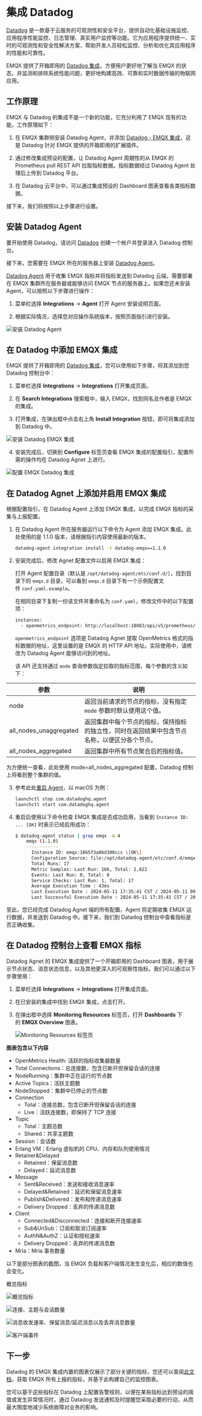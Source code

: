 # 集成 Datadog

[Datadog](https://www.datadoghq.com/) 是一款基于云服务的可观测性和安全平台，提供自动化基础设施监控、应用程序性能监控、日志管理、真实用户监控等功能。它为应用程序提供统一、实时的可观测性和安全性解决方案，帮助开发人员轻松监控、分析和优化其应用程序的性能和可靠性。

EMQX 提供了开箱即用的 [Datadog 集成](https://docs.datadoghq.com/integrations/emqx/)，方便用户更好地了解当 EMQX 的状态，并监测和排除系统性能问题，更好地构建高效、可靠和实时数据传输的物联网应用。

## 工作原理

EMQX 与 Datadog 的集成不是一个新的功能，它充分利用了 EMQX 现有的功能，工作原理如下：

1. 在 EMQX 集群侧安装 Datadog Agent，并添加 [Datadog - EMQX 集成](https://docs.datadoghq.com/integrations/emqx/)，这是 Datadog 针对 EMQX 提供的开箱即用的扩展插件。

2. 通过修改集成预设的配置，让 Datadog Agent 周期性的从 EMQX 的 Prometheus pull REST API 拉取指标数据。指标数据经过 Datadog Agent 处理后上传到 Datadog 平台。

3. 在 Datadog 云平台中，可以通过集成预设的 Dashboard 图表查看各类指标数据。

接下来，我们将按照以上步骤进行设置。

## 安装 Datadog Agent

要开始使用 Datadog，请访问 [Datadog](https://www.datadoghq.com/) 创建一个帐户并登录进入 Datadog 控制台。

接下来，您需要在 EMQX 所在的服务器上安装 [Datadog Agent](https://docs.datadoghq.com/getting_started/agent/)。

[Datadog Agent](https://docs.datadoghq.com/getting_started/agent/) 用于收集 EMQX 指标并将指标发送到 Datadog 云端，需要部署在 EMQX 集群所在服务器或能够访问 EMQX 节点的服务器上。如果您还未安装 Agent，可以按照以下步骤进行操作：

1. 菜单栏选择 **Integrations** → **Agent** 打开 Agent 安装说明页面。

2. 根据实际情况，选择您对应操作系统版本，按照页面指引进行安装。

![安装 Datadog Agent](./assets/datadog-agent-install.png)

## 在 Datadog 中添加 EMQX 集成

EMQX 提供了开箱即用的 [Datadog 集成](https://docs.datadoghq.com/integrations/emqx/)，您可以使用如下步骤，将其添加到您 Datadog 控制台中：

1. 菜单栏选择 **Integrations** → **Integrations** 打开集成页面。

2. 在 **Search Integrations** 搜索框中，输入 EMQX，找到同名且作者是 EMQX 的集成。

3. 打开集成，在弹出框中点击右上角 **Install Integration** 按钮，即可将集成添加到 Datadog 中。

![安装 Datadog EMQX 集成](./assets/datadog-search-emqx-intergration.png)

4. 安装完成后，切换到 **Configure** 标签页查看 EMQX 集成的配置指引，配置所需的操作均在 Datadog Agnet 上进行。

![配置 EMQX Datadog 集成](./assets/datadog-integration-configuration.png)

## 在 Datadog Agnet 上添加并启用 EMQX 集成

根据配置指引，在 Datadog Agent 上添加 EMQX 集成，以完成 EMQX 指标的采集与上报配置。

1. 在 Datadog Agent 所在服务器运行以下命令为 Agent 添加 EMQX 集成。此处使用的是 1.1.0 版本，请根据指引内容使用最新的版本。

    ```bash
    datadog-agent integration install -t datadog-emqx==1.1.0
    ```

2. 安装完成后，修改 Agnet 配置文件以启用 EMQX 集成：

    打开 Agent 配置目录（默认是 `/opt/datadog-agent/etc/conf.d/`），找到目录下的 `emqx.d` 目录，可以看到 `emqx.d` 目录下有一个示例配置文件 `conf.yaml.example`。

    在相同目录下复制一份该文件并重命名为 `conf.yaml`，修改文件中的以下配置项：

    ```bash
    instances:
      - openmetrics_endpoint: http://localhost:18083/api/v5/prometheus/stats?mode=all_nodes_aggregated

    ```

    `openmetrics_endpoint` 选项是 Datadog Agnet 提取 OpenMetrics 格式的指标数据的地址，这里设置的是 EMQX 的 HTTP API 地址。实际使用中，请修改为 Datadog Agent 能够访问到的地址。

    该 API 还支持通过 `mode` 查询参数指定拉取的指标范围，每个参数的含义如下：

| **参数** | **说明** |
| --- |  --- |
| node | 返回当前请求的节点的指标，没有指定 `mode` 参数时默认使用这个值。 |
| all_nodes_unaggregated | 返回集群中每个节点的指标，保持指标的独立性，同时在返回结果中包含节点名称，以便区分各个节点。 |
| all_nodes_aggregated | 返回集群中所有节点聚合后的指标值。 |

  为方便统一查看，此处使用 mode=all_nodes_aggregated 配置，Datadog 控制上将看到整个集群的值。

3. 参考此处[重启 Agent](https://docs.datadoghq.com/agent/guide/agent-commands/#start-stop-and-restart-the-agent)，以 macOS 为例：

    ```bash
    launchctl stop com.datadoghq.agent
    launchctl start com.datadoghq.agent
    ```

2. 重启后使用以下命令检查 EMQX 集成是否成功启用，当看到 `Instance ID: ... [OK]` 时表示已经启用成功：

    ```bash
    $ datadog-agent status | grep emqx -A 4
        emqx (1.1.0)
        ------------
          Instance ID: emqx:1865f3a06d300ccc \[OK\]
          Configuration Source: file:/opt/datadog-agent/etc/conf.d/emqx.d/conf.yaml
          Total Runs: 17
          Metric Samples: Last Run: 166, Total: 2,822
          Events: Last Run: 0, Total: 0
          Service Checks: Last Run: 1, Total: 17
          Average Execution Time : 43ms
          Last Execution Date : 2024-05-11 17:35:41 CST / 2024-05-11 09:35:41 UTC (1715420141000)
          Last Successful Execution Date : 2024-05-11 17:35:41 CST / 2024-05-11 09:35:41 UTC (1715420141000)

    ```

至此，您已经完成 Datadog Agnet 端的所有配置，Agent 将定期收集 EMQX 运行数据，并发送到 Datadog 中。接下来，我们到 Datadog 控制台中查看指标是否正确收集。

## 在 Datadog 控制台上查看 EMQX 指标

Datadog Agnet 的 EMQX 集成提供了一个开箱即用的 Dashboard 图表，用于展示节点状态、消息状态信息，以及其他更深入的可观察性指标。我们可以通过以下步骤使用：

1. 菜单栏选择 **Integrations** → **Integrations** 打开集成页面。

2. 在已安装的集成中找到 EMQX 集成，点击打开。

3. 在弹出框中选择 **Monitoring Resources** 标签页，打开 **Dashboards** 下的 **EMQX Overview** 图表。

    ![Monitoring Resources 标签页](./assets/datadog-dashboard-overview.png)

**图表包含以下内容**

- OpenMetrics Health: 活跃的指标收集器数量
- Total Connections：总连接数，包含已断开但保留会话的连接
- NodeRunning：集群中正在运行的节点数
- Active Topics：活跃主题数
- NodeStopped：集群中已停止的节点数
- Connection
  - Total：连接总数，包含已断开但保留会话的连接
  - Live：活跃连接数，即保持了 TCP 连接
- Topic
  - Total：主题总数
  - Shared：共享主题数
- Session：会话数
- Erlang VM：Erlang 虚拟机的 CPU、内存和队列使用情况
- Retainer&Delayed
  - Retained：保留消息数
  - Delayed：延迟消息数
- Message
  - Sent&Received：发送和接收消息速率
  - Delayed&Retained：延迟和保留消息速率
  - Publish&Delivered：发布和传递消息速率
  - Delivery Dropped：丢弃的传递消息数
- Client
  - Connected&Disconnected：连接和断开连接速率
  - Sub&UnSub：订阅和取消订阅速率
  - AuthN&AuthZ：认证和授权速率
  - Delivery Dropped：丢弃的传递消息数
- Mria：Mria 事务数量

以下是部分图表的截图，当 EMQX 负载和客户端情况发生变化后，相应的数值也会变化。

概览指标

![概览指标](./assets/datadog-dashboard-detail.png)

![连接、主题与会话数量](./assets/datadog-dashboard-conn.png)

![消息收发速率、保留消息/延迟消息以及丢弃消息数量](./assets/datadog-dashboard-msg-rate.png)

![客户端事件](./assets/datadog-dashboard-events.png)

## 下一步

Datadog 的 EMQX 集成内置的图表仅展示了部分关键的指标，您还可以查阅[此文档](https://docs.datadoghq.com/integrations/emqx/#metrics)，获取 EMQX 所有上报的指标，并基于此构建自己的监控图表。

您可以基于这些指标在 Datadog 上配置告警规则，以便在某些指标达到预设的阈值或发生异常情况时，通过 Datadog 发送通知及时提醒您采取必要的行动，从而最大限度地减少系统故障对业务的影响。
